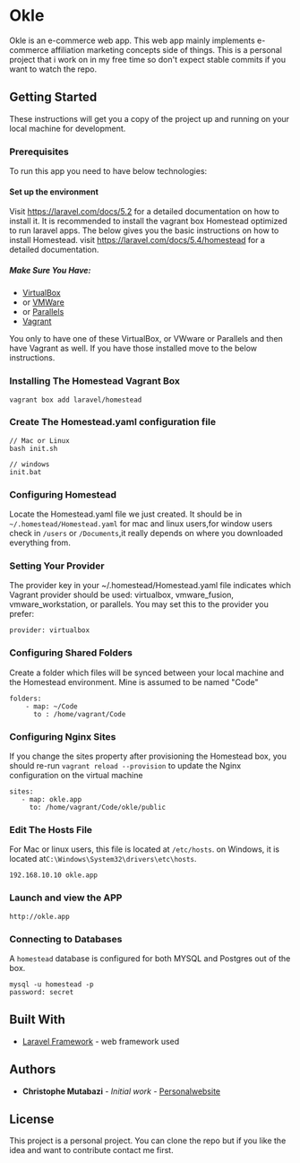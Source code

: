 # Okle

Okle is an e-commerce web app. This web app mainly implements e-commerce affiliation marketing concepts side of things.
This is a personal project that i work on in my free time so don't expect stable commits if you want to watch the repo.

## Getting Started

These instructions will get you a copy of the project up and running on your local machine for development.

### Prerequisites

To run this app you need to have below technologies:

#### Set up the environment

Visit https://laravel.com/docs/5.2 for a detailed documentation on how to install it.
It is recommended to install the vagrant box Homestead optimized to run laravel apps.
The below gives you the basic instructions on how to install Homestead. visit https://laravel.com/docs/5.4/homestead for a detailed documentation.

##### Make Sure You Have:

- [VirtualBox](https://www.virtualbox.org/wiki/Downloads)
- or [VMWare](https://www.vmware.com/)
- or [Parallels](http://www.parallels.com/products/desktop/)
- [Vagrant](https://www.vagrantup.com/downloads.html)

You only to have one of these VirtualBox, or VWware or Parallels and then have Vagrant as well. If you have those installed move to the below instructions.

### Installing The Homestead Vagrant Box

```
vagrant box add laravel/homestead
```
### Create The Homestead.yaml configuration file

```
// Mac or Linux
bash init.sh

// windows
init.bat
```
### Configuring Homestead

Locate the Homestead.yaml file we just created. It should be in ```~/.homestead/Homestead.yaml``` for mac and linux users,for window users check in ```/users``` or ```/Documents```,it really depends on where you downloaded everything from.

### Setting Your Provider

The provider key in your ~/.homestead/Homestead.yaml file indicates which Vagrant provider should be used: virtualbox, vmware_fusion, vmware_workstation, or parallels. You may set this to the provider you prefer:

```
provider: virtualbox
```

### Configuring Shared Folders

Create a folder which files will be synced between your local machine and the Homestead environment.
Mine is assumed to be named "Code"

```
folders:
	- map: ~/Code
	  to : /home/vagrant/Code
```

### Configuring Nginx Sites

If you change the sites property after provisioning the Homestead box, you should re-run
``` vagrant reload --provision ``` to update the Nginx configuration on the virtual machine

```
sites:
   - map: okle.app
     to: /home/vagrant/Code/okle/public
```

### Edit The Hosts File

For Mac or linux users, this file is located at ``` /etc/hosts ```. on Windows, it is located at``` C:\Windows\System32\drivers\etc\hosts ```.

```
192.168.10.10 okle.app
```
### Launch and view the APP

```
http://okle.app
```
### Connecting to Databases

A ``` homestead ``` database is configured for both MYSQL and Postgres out of the box.

```
mysql -u homestead -p
password: secret
```

## Built With

* [Laravel Framework](https://laravel.com/docs/5.2) - web framework used

## Authors

* **Christophe Mutabazi** - *Initial work* - [Personalwebsite](http://orbit.surge.sh/)

## License

This project is a personal project. You can clone the repo but if you like the idea and want to contribute contact me first.
